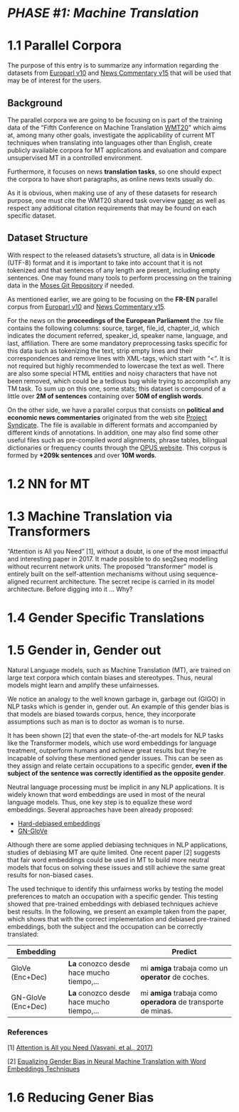 # *PHASE #1: Machine Translation*


# 1.1 Parallel Corpora

The purpose of this entry is to summarize any information regarding the datasets from [Europarl v10](http://www.statmt.org/europarl/v10/training/)   and [News Commentary v15](http://data.statmt.org/news-commentary/v15/training/) that will be used that may be of interest for the users.

## Background

The parallel corpora we are going to be focusing on is part of the training data of the “Fifth Conference on Machine Translation [WMT20](http://www.statmt.org/wmt20/translation-task.html)" which aims at, among many other goals, investigate the applicability of current MT techniques when translating into languages other than English, create publicly available corpora for MT applications and evaluation and compare unsupervised MT in a controlled environment.

Furthermore, it focuses on news **translation tasks**, so one should expect the corpora to have short paragraphs, as online news texts usually do.

As it is obvious, when making use of any of these datasets for research purpose, one must cite the WMT20 shared task overview [paper](https://aclanthology.info/papers/W18-6401/w18-6401) as well as respect any additional citation requirements that may be found on each specific dataset.

## Dataset Structure
With respect to the released datasets’s structure, all data is in **Unicode** (UTF-8) format and it is important to take into account that it is not tokenized and that sentences of any length are present, including empty sentences. One may found many tools to perform processing on the training data in the [Moses Git Repository](https://github.com/moses-smt/mosesdecoder) if needed.

As mentioned earlier, we are going to be focusing on the **FR-EN** parallel corpus from [Europarl v10](http://www.statmt.org/europarl/v10/training/europarl-v10.fr-en.tsv.gz) and [News Commentary v15](http://data.statmt.org/news-commentary/v15/training/news-commentary-v15.en-fr.tsv.gz).

For the news on the **proceedings of the European Parliament** the .tsv file contains the following columns: source, target, file_id, chapter_id, which indicates the document referred, speaker_id, speaker name, language, and last, affiliation. There are some mandatory preprocessing tasks specific for this data such as tokenizing the text, strip empty lines and their correspondences and remove lines with XML-tags, which start with “<“. It is not required but highly recommended to lowercase the text as well. There are also some special HTML entities and noisy characters that have not been removed, which could be a tedious bug while trying to accomplish any TM task.
To sum up on this one, some stats; this dataset is compound of a little over **2M of sentences** containing over **50M of english words**.

On the other side, we have a parallel corpus that consists on **political and economic news commentaries** originated from the web site [Project Syndicate](https://www.project-syndicate.org). The file is available in different formats and accompanied by different kinds of annotations. In addition, one may also find some other useful files such as pre-compiled word alignments, phrase tables, bilingual dictionaries or frequency counts through the [OPUS website](http://opus.nlpl.eu/index.php). This corpus is formed by **+209k sentences** and over **10M words**.



# 1.2 NN for MT

# 1.3 Machine Translation via Transformers

“Attention is All you Need” [1], without a doubt, is one of the most impactful and interesting paper in 2017. It made possible to do seq2seq modelling without recurrent network units. The proposed “transformer” model is entirely built on the self-attention mechanisms without using sequence-aligned recurrent architecture. The secret recipe is carried in its model architecture. Before digging into it … Why?


# 1.4 Gender Specific Translations

# 1.5 Gender in, Gender out

Natural Language models, such as Machine Translation (MT), are trained on large text corpora which contain biases and stereotypes. Thus, neural models might learn and amplify these unfairnesses.

We notice an analogy to the well known garbage in, garbage out (GIGO) in NLP tasks which is gender in, gender out. An example of this gender bias is that models are biased towards corpus, hence, they incorporate assumptions such as man is to doctor as woman is to nurse.

It has been shown [2] that even the state-of-the-art models for NLP tasks like the Transformer models, which use word embeddings for language treatment, outperform humans and achieve great results but they’re incapable of solving these mentioned gender issues. This can be seen as they assign and relate certain occupations to a specific gender, **even if the subject of the sentence was correctly identified as the opposite gender**.

Neutral language processing must be implicit in any NLP applications. It is widely known that word embeddings are used in most of the neural language models. Thus, one key step is to equalize these word embeddings. Several approaches have been already proposed:

+ [Hard-debiased embeddings](https://arxiv.org/abs/1607.06520)
+ [GN-GloVe](https://arxiv.org/pdf/1809.01496.pdf)

Although there are some applied debiasing techniques in NLP applications, studies of debiasing MT are quite limited. One recent paper [2] suggests that fair word embeddings could be used in MT to build more neutral models that focus on solving these issues and still achieve the same great results for non-biased cases.

The used technique to identify this unfairness works by testing the model preferences to match an occupation with a specific gender. This testing showed that pre-trained embeddings with debiased techniques achieve best results. In the following, we present an example taken from the paper, which shows that with the correct implementation and debiased pre-trained embeddings, both the subject and the occupation can be correctly translated:

| Embedding          |                                            | Predict                                                      |
| ------------------ | ------------------------------------------ | ------------------------------------------------------------ |
| GloVe (Enc+Dec)    | **La** conozco desde hace mucho tiempo,... | mi **amiga** trabaja como un **operator** de coches.         |
| GN-GloVe (Enc+Dec) | **La** conozco desde hace mucho tiempo,... | mi **amiga** trabaja como **operadora** de transporte de minas. |



### References

[1] [Attention is All you Need (Vasvani, et al., 2017)](https://arxiv.org/pdf/1706.03762.pdf)

[2] [Equalizing Gender Bias in Neural Machine Translation with Word Embeddings Techniques](https://arxiv.org/pdf/1901.03116.pdf)

# 1.6 Reducing Gener Bias
